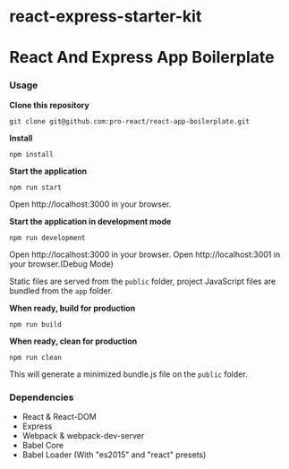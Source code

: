 # react-express-starter-kit
React And Express App Boilerplate
=====================

### Usage
**Clone this repository**
```
git clone git@github.com:pro-react/react-app-boilerplate.git
```

**Install**
```
npm install
```

**Start the application**
```
npm run start
```

Open http://localhost:3000 in your browser.

**Start the application in development mode**
```
npm run development
```

Open http://localhost:3000 in your browser.
Open http://localhost:3001 in your browser.(Debug Mode)


Static files are served from the `public` folder, project JavaScript files are bundled from the `app` folder.

**When ready, build for production**
```
npm run build
```

**When ready, clean for production**
```
npm run clean
```

This will generate a minimized bundle.js file on the `public` folder.


### Dependencies

* React & React-DOM
* Express
* Webpack & webpack-dev-server
* Babel Core
* Babel Loader (With "es2015" and "react" presets)
